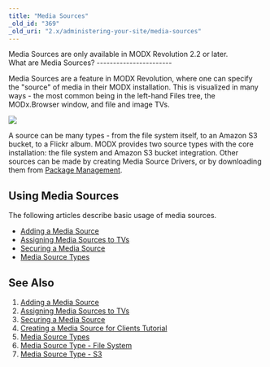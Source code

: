 ```yaml
---
title: "Media Sources"
_old_id: "369"
_old_uri: "2.x/administering-your-site/media-sources"
---
```


<div class="note">Media Sources are only available in MODX Revolution 2.2 or later.</div>What are Media Sources?
-----------------------

Media Sources are a feature in MODX Revolution, where one can specify the "source" of media in their MODX installation. This is visualized in many ways - the most common being in the left-hand Files tree, the MODx.Browser window, and file and image TVs.

![](/download/attachments/35586532/sources-tree2.png?version=1&modificationDate=1325619244000)

A source can be many types - from the file system itself, to an Amazon S3 bucket, to a Flickr album. MODX provides two source types with the core installation: the file system and Amazon S3 bucket integration. Other sources can be made by creating Media Source Drivers, or by downloading them from [Package Management](developing-in-modx/advanced-development/package-management "Package Management").

Using Media Sources
-------------------

The following articles describe basic usage of media sources.

- [Adding a Media Source](administering-your-site/media-sources/adding-a-media-source "Adding a Media Source")
- [Assigning Media Sources to TVs](administering-your-site/media-sources/assigning-media-sources-to-tvs "Assigning Media Sources to TVs")
- [Securing a Media Source](administering-your-site/media-sources/securing-a-media-source "Securing a Media Source")
- [Media Source Types](administering-your-site/media-sources/media-source-types "Media Source Types")

See Also
--------

1. [Adding a Media Source](administering-your-site/media-sources/adding-a-media-source)
2. [Assigning Media Sources to TVs](administering-your-site/media-sources/assigning-media-sources-to-tvs)
3. [Securing a Media Source](administering-your-site/media-sources/securing-a-media-source)
  1. [Creating a Media Source for Clients Tutorial](administering-your-site/media-sources/securing-a-media-source/creating-a-media-source-for-clients-tutorial)
4. [Media Source Types](administering-your-site/media-sources/media-source-types)
  1. [Media Source Type - File System](administering-your-site/media-sources/media-source-types/media-source-type-file-system)
  2. [Media Source Type - S3](administering-your-site/media-sources/media-source-types/media-source-type-s3)
